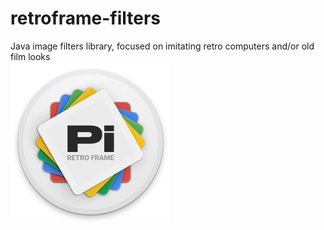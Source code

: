 # retroframe-filters
Java image filters library, focused on imitating retro computers and/or old film looks
<br/><img src="https://github.com/SR3u/RetroFrame/blob/master/src/main/resources/org/sr3u/retroframe/client/icon.png" width="256" height="256" /><br/>
